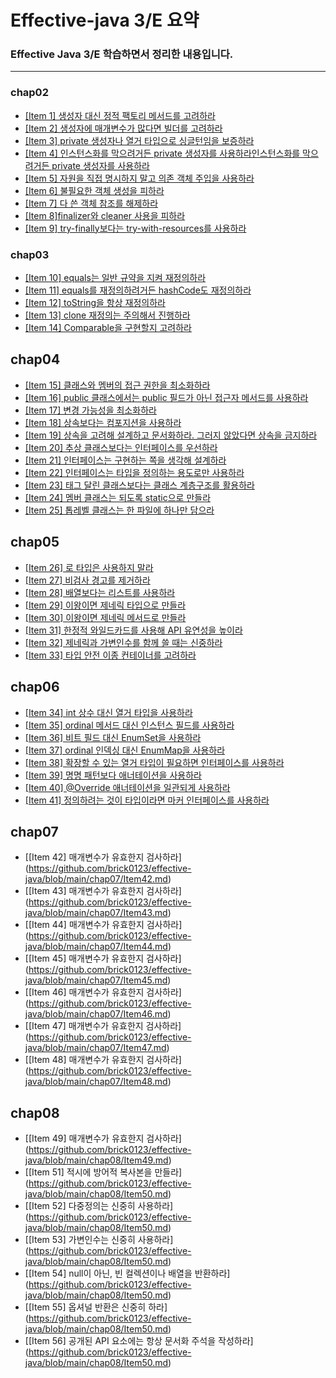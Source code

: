 # Effective-java 3/E 요약
### Effective Java 3/E 학습하면서 정리한 내용입니다.
---
###  **chap02**
- [[Item 1] 생성자 대신 정적 팩토리 메서드를 고려하라](https://github.com/brick0123/effective-java/blob/main/chap02/Item1.md)
- [[Item 2] 생성자에 매개변수가 많다면 빌더를 고려하라](https://github.com/brick0123/effective-java/blob/main/chap02/Item2.md)
- [[Item 3] private 생성자나 열거 타입으로 싱글턴임을 보증하라](https://github.com/brick0123/effective-java/blob/main/chap02/Item3.md)
- [[Item 4] 인스턴스화를 막으려거든 private 생성자를 사용하라인스턴스화를 막으려거든 private 생성자를 사용하라](https://github.com/brick0123/effective-java/blob/main/chap02/Item4.md)
- [[Item 5] 자원을 직접 명시하지 말고 의존 객체 주입을 사용하라](https://github.com/brick0123/effective-java/blob/main/chap02/Item5.md)
- [[Item 6] 불필요한 객체 생성을 피하라](https://github.com/brick0123/effective-java/blob/main/chap02/Item6.md)
- [[Item 7] 다 쓴 객체 참조를 해제하라](https://github.com/brick0123/effective-java/blob/main/chap02/Item7.md)
- [[Item 8]finalizer와 cleaner 사용을 피하라](https://github.com/brick0123/effective-java/blob/main/chap02/Item8.md)
- [[Item 9] try-finally보다는 try-with-resources를 사용하라](https://github.com/brick0123/effective-java/blob/main/chap02/Item2.md)

### **chap03**
- [[Item 10] equals는 일반 규약을 지켜 재정의하라](https://github.com/brick0123/effective-java/blob/main/chap03/Item10.md)
- [[Item 11] equals를 재정의하려거든 hashCode도 재정의하라](https://github.com/brick0123/effective-java/blob/main/chap03/Item11.md)
- [[Item 12] toString을 항상 재정의하라](https://github.com/brick0123/effective-java/blob/main/chap03/Item12.md)
- [[Item 13] clone 재정의는 주의해서 진행하라](https://github.com/brick0123/effective-java/blob/main/chap03/Item13.md)
- [[Item 14] Comparable을 구현할지 고려하라](https://github.com/brick0123/effective-java/blob/main/chap03/Item14.md)

## **chap04**
- [[Item 15] 클래스와 멤버의 접근 권한을 최소화하라](https://github.com/brick0123/effective-java/blob/main/chap04/Item15.md)
- [[Item 16] public 클래스에서는 public 필드가 아닌 접근자 메서드를 사용하라](https://github.com/brick0123/effective-java/blob/main/chap04/Item16.md)
- [[Item 17] 변경 가능성을 최소화하라](https://github.com/brick0123/effective-java/blob/main/chap04/Item17.md)
- [[Item 18] 상속보다는 컴포지션을 사용하라](https://github.com/brick0123/effective-java/blob/main/chap04/Item18.md)
- [[Item 19] 상속을 고려해 설계하고 문서화하라. 그러지 않았다면 상속을 금지하라](https://github.com/brick0123/effective-java/blob/main/chap04/Item19.md)
- [[Item 20] 추상 클래스보다는 인터페이스를 우선하라](https://github.com/brick0123/effective-java/blob/main/chap04/Item20.md)
- [[Item 21] 인터페이스는 구현하는 쪽을 생각해 설계하라](https://github.com/brick0123/effective-java/blob/main/chap04/Item21.md)
- [[Item 22] 인터페이스는 타입을 정의하는 용도로만 사용하라](https://github.com/brick0123/effective-java/blob/main/chap04/Item22.md)
- [[Item 23] 태그 달린 클래스보다는 클래스 계층구조를 활용하라](https://github.com/brick0123/effective-java/blob/main/chap04/Item23.md)
- [[Item 24] 멤버 클래스는 되도록 static으로 만들라](https://github.com/brick0123/effective-java/blob/main/chap04/Item24.md)
- [[Item 25] 톱레벨 클래스는 한 파일에 하나만 담으라](https://github.com/brick0123/effective-java/blob/main/chap04/Item25.md)

## **chap05**
- [[Item 26] 로 타입은 사용하지 말라](https://github.com/brick0123/effective-java/blob/main/chap05/Item26.md)
- [[Item 27] 비검사 경고를 제거하라](https://github.com/brick0123/effective-java/blob/main/chap05/Item27.md)
- [[Item 28] 배열보다는 리스트를 사용하라](https://github.com/brick0123/effective-java/blob/main/chap05/Item28.md)
- [[Item 29] 이왕이면 제네릭 타입으로 만들라](https://github.com/brick0123/effective-java/blob/main/chap05/Item29.md)
- [[Item 30] 이왕이면 제네릭 메서드로 만들라](https://github.com/brick0123/effective-java/blob/main/chap05/Item30.md)
- [[Item 31] 한정적 와일드카드를 사용해 API 유연성을 높이라](https://github.com/brick0123/effective-java/blob/main/chap05/Item31.md)
- [[Item 32] 제네릭과 가변인수를 함께 쓸 때는 신중하라](https://github.com/brick0123/effective-java/blob/main/chap05/Item32.md)
- [[Item 33] 타입 안전 이종 컨테이너를 고려하라](https://github.com/brick0123/effective-java/blob/main/chap05/Item33.md)

## **chap06**
- [[Item 34] int 상수 대신 열거 타입을 사용하라](https://github.com/brick0123/effective-java/blob/main/chap06/Item34.md)
- [[Item 35] ordinal 메서드 대신 인스턴스 필드를 사용하라](https://github.com/brick0123/effective-java/blob/main/chap06/Item35.md)
- [[Item 36] 비트 필드 대신 EnumSet을 사용하라](https://github.com/brick0123/effective-java/blob/main/chap06/Item36.md)
- [[Item 37] ordinal 인덱싱 대신 EnumMap을 사용하라](https://github.com/brick0123/effective-java/blob/main/chap06/Item37.md)
- [[Item 38] 확장할 수 있는 열거 타입이 필요하면 인터페이스를 사용하라](https://github.com/brick0123/effective-java/blob/main/chap06/Item38.md)
- [[Item 39] 명명 패턴보다 애너테이션을 사용하라](https://github.com/brick0123/effective-java/blob/main/chap06/Item39.md)
- [[Item 40] @Override 애너테이션을 일관되게 사용하라](https://github.com/brick0123/effective-java/blob/main/chap06/Item40.md)
- [[Item 41] 정의하려는 것이 타입이라면 마커 인터페이스를 사용하라](https://github.com/brick0123/effective-java/blob/main/chap06/Item41.md)

## **chap07**
- [[Item 42] 매개변수가 유효한지 검사하라] (https://github.com/brick0123/effective-java/blob/main/chap07/Item42.md)
- [[Item 43] 매개변수가 유효한지 검사하라] (https://github.com/brick0123/effective-java/blob/main/chap07/Item43.md)
- [[Item 44] 매개변수가 유효한지 검사하라] (https://github.com/brick0123/effective-java/blob/main/chap07/Item44.md)
- [[Item 45] 매개변수가 유효한지 검사하라] (https://github.com/brick0123/effective-java/blob/main/chap07/Item45.md)
- [[Item 46] 매개변수가 유효한지 검사하라] (https://github.com/brick0123/effective-java/blob/main/chap07/Item46.md)
- [[Item 47] 매개변수가 유효한지 검사하라] (https://github.com/brick0123/effective-java/blob/main/chap07/Item47.md)
- [[Item 48] 매개변수가 유효한지 검사하라] (https://github.com/brick0123/effective-java/blob/main/chap07/Item48.md)

## **chap08**
- [[Item 49] 매개변수가 유효한지 검사하라] (https://github.com/brick0123/effective-java/blob/main/chap08/Item49.md)
- [[Item 51] 적시에 방어적 복사본을 만들라] (https://github.com/brick0123/effective-java/blob/main/chap08/Item50.md)
- [[Item 52] 다중정의는 신중히 사용하라] (https://github.com/brick0123/effective-java/blob/main/chap08/Item50.md)
- [[Item 53] 가변인수는 신중히 사용하라] (https://github.com/brick0123/effective-java/blob/main/chap08/Item50.md)
- [[Item 54] null이 아닌, 빈 컬렉션이나 배열을 반환하라] (https://github.com/brick0123/effective-java/blob/main/chap08/Item50.md)
- [[Item 55] 옵셔널 반환은 신중히 하라] (https://github.com/brick0123/effective-java/blob/main/chap08/Item50.md)
- [[Item 56] 공개된 API 요소에는 항상 문서화 주석을 작성하라] (https://github.com/brick0123/effective-java/blob/main/chap08/Item50.md)





